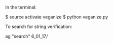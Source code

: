 In the terminal:

$ source activate veganize
$ python veganize.py

To search for string verification:

ag "search" 6_01_17/

